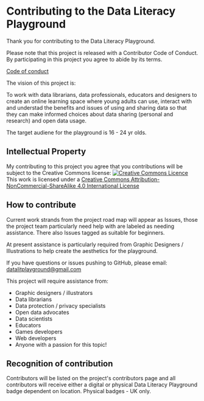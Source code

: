 # Contributing to the Data Literacy Playground

Thank you for contributing to the Data Literacy Playground.

Please note that this project is released with a Contributor Code of Conduct. 
By participating in this project you agree to abide by its terms.

[Code of conduct](code-of-conduct)

The vision of this project is: 

To work with data librarians, data professionals, educators and designers to create an online learning space where young adults can use, 
interact with and understad the benefits and issues of using and sharing data so that they can make informed choices 
about data sharing (personal and research) and open data usage. 

The target audiene for the playground is 16 - 24 yr olds.

## Intellectual Property

My contributing to this project you agree that you contributions will be subject to the Creative Commons license:
<a rel="license" href="http://creativecommons.org/licenses/by-nc-sa/4.0/"><img alt="Creative Commons Licence" style="border-width:0" src="https://i.creativecommons.org/l/by-nc-sa/4.0/88x31.png" /></a><br />This work is licensed under a <a rel="license" href="http://creativecommons.org/licenses/by-nc-sa/4.0/">Creative Commons Attribution-NonCommercial-ShareAlike 4.0 International License</a>

## How to contribute

Current work strands from the project road map will appear as Issues, those the project team particularly need help with are labeled as needing assistance. There also Issues tagged as suitable for beginners.

At present assistance is particularly required from Graphic Designers / Illustrations to help create the aesthetics for the playground.

If you have questions or issues pushing to GitHub, please email: datalitplayground@gmail.com

This project will require assistance from:
- Graphic designers / illustrators
- Data librarians
- Data protection / privacy specialists
- Open data advocates
- Data scientists
- Educators
- Games developers
- Web developers
- Anyone with a passion for this topic!

## Recognition of contribution

Contributors will be listed on the project's contributors page and all contributors will receive either a digital or physical Data Literacy Playground badge dependent on location. Physical badges - UK only. 

